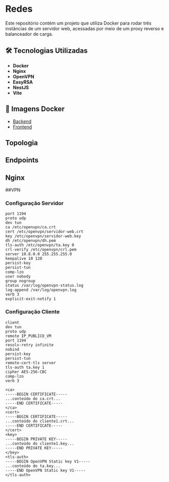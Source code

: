 # Redes

Este repositório contém um projeto que utiliza Docker para rodar três instâncias de um servidor web, acessadas por meio de um proxy reverso e balanceador de carga.

## 🛠 Tecnologias Utilizadas
- **Docker**
- **Nginx**
- **OpenVPN**
- **EasyRSA**
- **NestJS**
- **Vite**

## 🐳 Imagens Docker
- [Backend](https://hub.docker.com/r/ryanwakugawa/redes-server)
- [Frontend](https://hub.docker.com/r/ryanwakugawa/redes-app)

## Topologia

## Endpoints

## Nginx

##VPN
### Configuração Servidor
```
port 1194
proto udp
dev tun
ca /etc/openvpn/ca.crt
cert /etc/openvpn/servidor-web.crt
key /etc/openvpn/servidor-web.key
dh /etc/openvpn/dh.pem
tls-auth /etc/openvpn/ta.key 0
crl-verify /etc/openvpn/crl.pem
server 10.8.0.0 255.255.255.0
keepalive 10 120
persist-key
persist-tun
comp-lzo
user nobody
group nogroup
status /var/log/openvpn-status.log
log-append /var/log/openvpn.log
verb 3
explicit-exit-notify 1
```
### Configuração Cliente
```
client
dev tun
proto udp
remote IP_PUBLICO_VM
port 1194
resolv-retry infinite
nobind
persist-key
persist-tun
remote-cert-tls server
tls-auth ta.key 1
cipher AES-256-CBC
comp-lzo
verb 3

<ca>
-----BEGIN CERTIFICATE-----
...conteúdo do ca.crt...
-----END CERTIFICATE-----
</ca>
<cert>
-----BEGIN CERTIFICATE-----
...conteúdo do cliente1.crt...
-----END CERTIFICATE-----
</cert>
<key>
-----BEGIN PRIVATE KEY-----
...conteúdo do cliente1.key...  
-----END PRIVATE KEY-----
</key>
<tls-auth>
-----BEGIN OpenVPN Static key V1-----
...conteúdo do ta.key...
-----END OpenVPN Static key V1-----
</tls-auth>
```
